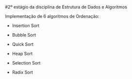 

#2º estágio da disciplina de Estrutura de Dados e Algoritmos

Implementação de 6 algoritmos de Ordenação: 

- Insertion Sort

- Bubble Sort

- Quick Sort 

- Heap Sort 

- Selection Sort 

- Radix Sort


